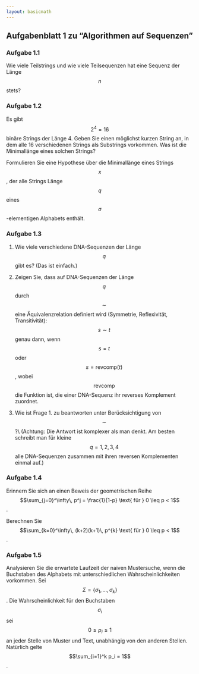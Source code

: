 ```yaml
---
layout: basicmath
---
```


## Aufgabenblatt 1 zu “Algorithmen auf Sequenzen”

### Aufgabe 1.1

Wie viele Teilstrings und wie viele Teilsequenzen hat eine Sequenz der Länge $$n$$ stets?


### Aufgabe 1.2

Es gibt $$2^4=16$$ binäre Strings der Länge 4.
Geben Sie einen möglichst kurzen String an, in dem alle 16 verschiedenen Strings als Substrings vorkommen.
Was ist die Minimallänge eines solchen Strings?

Formulieren Sie eine Hypothese über die Minimallänge eines Strings $$x$$, der alle Strings Länge $$q$$ eines $$\sigma$$-elementigen Alphabets enthält.


### Aufgabe 1.3

1. Wie viele verschiedene DNA-Sequenzen der Länge $$q$$ gibt es? (Das ist einfach.)

2. Zeigen Sie, dass auf DNA-Sequenzen der Länge $$q$$ durch $$\sim$$ eine Äquivalenzrelation definiert wird (Symmetrie, Reflexivität, Transitivität):
$$s\sim t$$ genau dann, wenn $$s=t$$ oder $$s=\text{revcomp}(t)$$, wobei $$\text{revcomp}$$ die Funktion ist, die einer DNA-Sequenz ihr reverses Komplement zuordnet.

3. Wie ist Frage 1. zu beantworten unter Berücksichtigung von $$\sim$$?\\
(Achtung: Die Antwort ist komplexer als man denkt.
Am besten schreibt man für kleine $$q=1,2,3,4$$ alle DNA-Sequenzen zusammen mit ihren reversen Komplementen einmal auf.)


### Aufgabe 1.4

Erinnern Sie sich an einen Beweis der geometrischen Reihe
$$\sum_{j=0}^\infty\, p^j = \frac{1}{1-p} \text{ für } 0 \leq p < 1$$.

Berechnen Sie $$\sum_{k=0}^\infty\, (k+2)(k+1)\, p^{k} \text{ für } 0 \leq p < 1$$.


### Aufgabe 1.5

Analysieren Sie die erwartete Laufzeit der naiven Mustersuche, wenn die Buchstaben des Alphabets mit unterschiedlichen Wahrscheinlichkeiten vorkommen.
Sei $$\Sigma = \{\sigma_1, \ldots, \sigma_k\}$$.
Die Wahrscheinlichkeit für den Buchstaben $$\sigma_i$$ sei $$0 \leq p_i \leq 1$$ an jeder Stelle von Muster und Text, unabhängig von den anderen Stellen.
Natürlich gelte $$\sum_{i=1}^k p_i = 1$$.

